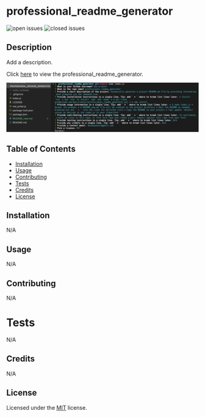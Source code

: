# professional_readme_generator

![open issues](https://img.shields.io/github/issues-raw/box-o-water/professional_readme_generator)
![closed issues](https://img.shields.io/github/issues-closed-raw/box-o-water/professional_readme_generator)

## Description

Add a description.

Click [here](https://box-o-water.github.io/professional_readme_generator) to view the professional_readme_generator.

![preview](/assets/images/professional_readme_generator_preview.png)

## Table of Contents

- [Installation](#installation)
- [Usage](#usage)
- [Contributing](#contributing)
- [Tests](#tests)
- [Credits](#credits)
- [License](#license)

## Installation

N/A

## Usage

N/A

## Contributing

N/A

# Tests

N/A

## Credits

N/A

## License

Licensed under the [MIT](/LICENSE) license.
